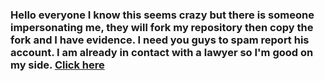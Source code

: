 ### Hello everyone I know this seems crazy but there is someone impersonating me, they will fork my repository then copy the fork and I have evidence. I need you guys to spam report his account. I am already in contact with a lawyer so I'm good on my side. [Click here](https://github.com/Gl1xxzzy)
